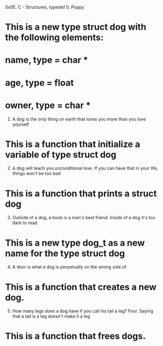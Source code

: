 0x0E. C - Structures, typedef
0. Poppy
# This is a new type struct dog with the following elements:
# name, type = char *
# age, type = float
# owner, type = char *
1. A dog is the only thing on earth that loves you more than you love yourself
# This is a function that initialize a variable of type struct dog
2. A dog will teach you unconditional love. If you can have that in your life, things won't be too bad
# This is a function that prints a struct dog
3. Outside of a dog, a book is a man's best friend. Inside of a dog it's too dark to read
# This is a new type dog_t as a new name for the type struct dog
4. A door is what a dog is perpetually on the wrong side of
# This is a function that creates a new dog.
5. How many legs does a dog have if you call his tail a leg? Four. Saying that a tail is a leg doesn't make it a leg
# This is a function that frees dogs.
